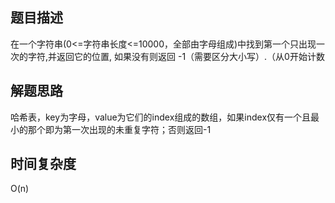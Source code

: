 ## 题目描述
在一个字符串(0<=字符串长度<=10000，全部由字母组成)中找到第一个只出现一次的字符,并返回它的位置, 如果没有则返回 -1（需要区分大小写）.（从0开始计数

## 解题思路
哈希表，key为字母，value为它们的index组成的数组，如果index仅有一个且最小的那个即为第一次出现的未重复字符；否则返回-1

## 时间复杂度
O(n)
